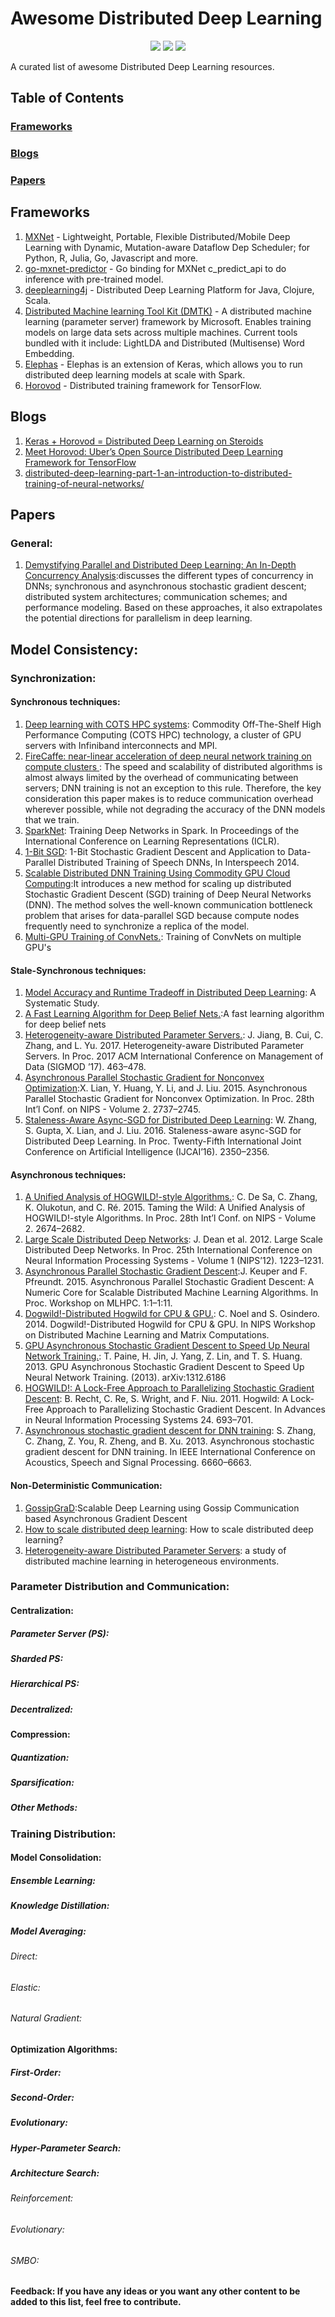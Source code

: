 # Awesome Distributed Deep Learning

<p align="center">
	<img src="https://img.shields.io/badge/stars-44-brightgreen.svg?style=flat"/>
	<img src="https://img.shields.io/badge/forks-12-brightgreen.svg?style=flat"/>
	<img src="https://img.shields.io/badge/contributions-welcome-brightgreen.svg?style=flat">
</p>

A curated list of awesome Distributed Deep Learning resources.

## Table of Contents

### **[Frameworks](#frameworks)** 

### **[Blogs](#blogs)** 

### **[Papers](#papers)**  
<!--
### **[Tutorials](#tutorials)**  

<!--
### **[Miscellaneous](#miscellaneous)**  
<!--
### **[Contributing](#contributing)** -->

## Frameworks

1. [MXNet](https://github.com/dmlc/mxnet) - Lightweight, Portable, Flexible Distributed/Mobile Deep Learning with Dynamic, Mutation-aware Dataflow Dep Scheduler; for Python, R, Julia, Go, Javascript and more.
2. [go-mxnet-predictor](https://github.com/songtianyi/go-mxnet-predictor) - Go binding for MXNet c_predict_api to do inference with pre-trained model.
3. [deeplearning4j](https://github.com/deeplearning4j/deeplearning4j) - Distributed Deep Learning Platform for Java, Clojure, Scala.
4. [Distributed Machine learning Tool Kit (DMTK)](http://www.dmtk.io/) - A distributed machine learning (parameter server) framework by Microsoft. Enables training models on large data sets across multiple machines. Current tools bundled with it include: LightLDA and Distributed (Multisense) Word Embedding.
5. [Elephas](https://github.com/maxpumperla/elephas) - Elephas is an extension of Keras, which allows you to run distributed deep learning models at scale with Spark.
6. [Horovod](https://github.com/uber/horovod) - Distributed training framework for TensorFlow.

## Blogs

1. [Keras + Horovod = Distributed Deep Learning on Steroids](https://medium.com/searchink-eng/keras-horovod-distributed-deep-learning-on-steroids-94666e16673d)
2. [Meet Horovod: Uber’s Open Source Distributed Deep Learning Framework for TensorFlow
](https://eng.uber.com/horovod/)
3. [distributed-deep-learning-part-1-an-introduction-to-distributed-training-of-neural-networks/](https://blog.skymind.ai/distributed-deep-learning-part-1-an-introduction-to-distributed-training-of-neural-networks/)

## Papers 
### General:
1. [Demystifying Parallel and Distributed Deep Learning: An In-Depth Concurrency Analysis](https://arxiv.org/abs/1802.09941):discusses the different types of concurrency in DNNs; synchronous and asynchronous stochastic gradient descent; distributed system architectures; communication schemes; and performance modeling. Based on these approaches, it also extrapolates the  potential directions for parallelism in deep learning. 

## Model Consistency:
### Synchronization:
#### Synchronous techniques: 
1. [Deep learning with COTS HPC systems](http://ai.stanford.edu/~acoates/papers/CoatesHuvalWangWuNgCatanzaro_icml2013.pdf): Commodity Off-The-Shelf High Performance Computing (COTS HPC) technology, a cluster of GPU servers with Infiniband interconnects and MPI.
2. [FireCaffe: near-linear acceleration of deep neural network training on compute clusters
](https://arxiv.org/abs/1511.00175): The speed and scalability of distributed
algorithms is almost always limited by the overhead of communicating between servers; DNN training is not an exception to
this rule. Therefore, the key consideration this paper makes is to reduce communication overhead wherever possible, while not degrading the accuracy of the DNN models that we train. 
3. [SparkNet](https://arxiv.org/abs/1511.06051): Training Deep Networks in Spark. In Proceedings of the
International Conference on Learning Representations (ICLR).
4. [1-Bit SGD](https://www.microsoft.com/en-us/research/publication/1-bit-stochastic-gradient-descent-and-application-to-data-parallel-distributed-training-of-speech-dnns/): 1-Bit Stochastic Gradient Descent and Application to
Data-Parallel Distributed Training of Speech DNNs, In Interspeech 2014.
5. [Scalable Distributed DNN Training Using
Commodity GPU Cloud Computing](https://s3-us-west-2.amazonaws.com/amazon.jobs-public-documents/strom_interspeech2015.pdf):It introduces a new method for scaling up distributed Stochastic Gradient Descent (SGD) training of Deep Neural
Networks (DNN). The method solves the well-known communication bottleneck problem that arises for data-parallel SGD because compute nodes frequently need to synchronize a replica of the model.  
6. [Multi-GPU Training of ConvNets.](http://arxiv.org/abs/1312.5853): Training of ConvNets on multiple GPU's
#### Stale-Synchronous techniques: 
1. [Model Accuracy and Runtime Tradeoff in Distributed Deep Learning](https://doi.org/10.1109/ICDM.2016.0028): A Systematic
Study.
2. [A Fast Learning Algorithm for Deep Belief Nets.](https://www.cs.toronto.edu/~hinton/absps/fastnc.pdf):A fast learning algorithm for deep belief nets
3. [Heterogeneity-aware Distributed Parameter Servers.](http://net.pku.edu.cn/~cuibin/Papers/2017%20sigmod.pdf): J. Jiang, B. Cui, C. Zhang, and L. Yu. 2017. Heterogeneity-aware Distributed Parameter Servers. In Proc. 2017 ACM International Conference on Management of Data (SIGMOD ’17). 463–478.
4. [Asynchronous Parallel Stochastic Gradient for Nonconvex Optimization](https://papers.nips.cc/paper/5751-asynchronous-parallel-stochastic-gradient-for-nonconvex-optimization.pdf):X. Lian, Y. Huang, Y. Li, and J. Liu. 2015. Asynchronous Parallel Stochastic Gradient for Nonconvex Optimization. In Proc. 28th Int’l Conf. on NIPS - Volume 2. 2737–2745. 
5. [Staleness-Aware Async-SGD for Distributed Deep Learning](https://www.ijcai.org/Proceedings/16/Papers/335.pdf): W. Zhang, S. Gupta, X. Lian, and J. Liu. 2016. Staleness-aware async-SGD for Distributed Deep Learning. In Proc. Twenty-Fifth International Joint Conference on Artificial Intelligence (IJCAI’16). 2350–2356.
#### Asynchronous techniques: 
1. [A Unified Analysis of HOGWILD!-style Algorithms.](https://arxiv.org/abs/1506.06438): C. De Sa, C. Zhang, K. Olukotun, and C. Ré. 2015. Taming the Wild: A Unified Analysis of HOGWILD!-style Algorithms. In Proc. 28th Int’l Conf. on NIPS - Volume 2. 2674–2682.
2. [Large Scale Distributed Deep Networks](https://papers.nips.cc/paper/4687-large-scale-distributed-deep-networks.pdf): J. Dean et al. 2012. Large Scale Distributed Deep Networks. In Proc. 25th International Conference on Neural Information Processing Systems - Volume 1 (NIPS’12). 1223–1231.
3. [Asynchronous Parallel Stochastic Gradient Descent](https://arxiv.org/abs/1505.04956):J. Keuper and F. Pfreundt. 2015. Asynchronous Parallel Stochastic Gradient Descent: A Numeric Core for Scalable Distributed Machine Learning Algorithms. In Proc. Workshop on MLHPC. 1:1–1:11. 
4. [Dogwild!-Distributed Hogwild for CPU & GPU.](https://papers.nips.cc/paper/7289-hogwild-gibbs-can-be-panaccurate.pdf): C. Noel and S. Osindero. 2014. Dogwild!-Distributed Hogwild for CPU & GPU. In NIPS Workshop on Distributed Machine Learning and Matrix Computations.
5. [GPU Asynchronous Stochastic Gradient Descent to Speed Up Neural Network Training.](https://arxiv.org/abs/1312.6186): T. Paine, H. Jin, J. Yang, Z. Lin, and T. S. Huang. 2013. GPU Asynchronous Stochastic Gradient Descent to Speed Up Neural Network Training. (2013). arXiv:1312.6186
6. [HOGWILD!: A Lock-Free Approach to Parallelizing Stochastic Gradient Descent](https://arxiv.org/abs/1106.5730): B. Recht, C. Re, S. Wright, and F. Niu. 2011. Hogwild: A Lock-Free Approach to Parallelizing Stochastic Gradient Descent. In Advances in Neural Information Processing Systems 24. 693–701.
7. [Asynchronous stochastic gradient descent for DNN training](https://ieeexplore.ieee.org/document/6638950): S. Zhang, C. Zhang, Z. You, R. Zheng, and B. Xu. 2013. Asynchronous stochastic gradient descent for DNN training. In IEEE International Conference on Acoustics, Speech and Signal Processing. 6660–6663.
#### Non-Deterministic Communication: 
1. [GossipGraD](https://arxiv.org/abs/1803.05880):Scalable Deep Learning using Gossip Communication based Asynchronous Gradient Descent
2. [How to scale distributed deep learning](https://arxiv.org/abs/1611.04581): How to scale distributed deep learning?
3. [Heterogeneity-aware Distributed Parameter Servers](https://dl.acm.org/citation.cfm?id=3035933): a study of distributed machine learning in heterogeneous environments.
### Parameter Distribution and Communication:
#### Centralization:
##### Parameter Server (PS): 
##### Sharded PS: 
##### Hierarchical PS:
##### Decentralized:
#### Compression:
##### Quantization:
##### Sparsification:
##### Other Methods:
### Training Distribution:
#### Model Consolidation: 
##### Ensemble Learning:
##### Knowledge Distillation:
##### Model Averaging:
###### Direct:
###### Elastic: 
###### Natural Gradient: 
#### Optimization Algorithms:
#####  First-Order:
##### Second-Order:
##### Evolutionary:
##### Hyper-Parameter Search:
##### Architecture Search:
###### Reinforcement: 
###### Evolutionary:
###### SMBO:
**Feedback: If you have any ideas or you want any other content to be added to this list, feel free to contribute.**
